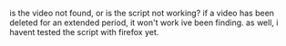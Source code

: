 is the video not found, or is the script not working? if a video has been deleted for an extended period, it won't work ive been finding. as well, i havent tested the script with firefox yet.